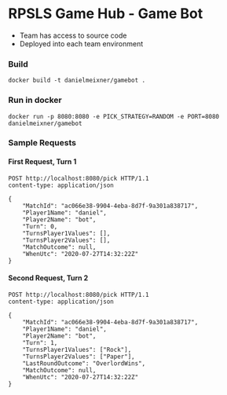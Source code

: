 # RPSLS Game Hub - Game Bot

* Team has access to source code
* Deployed into each team environment

### Build
```
docker build -t danielmeixner/gamebot .
```

### Run in docker
```
docker run -p 8080:8080 -e PICK_STRATEGY=RANDOM -e PORT=8080 danielmeixner/gamebot
```

### Sample Requests

#### First Request, Turn 1
```
POST http://localhost:8080/pick HTTP/1.1
content-type: application/json

{
    "MatchId": "ac066e38-9904-4eba-8d7f-9a301a838717",
    "Player1Name": "daniel",
    "Player2Name": "bot",
    "Turn": 0,
    "TurnsPlayer1Values": [],
    "TurnsPlayer2Values": [],
    "MatchOutcome": null,
    "WhenUtc": "2020-07-27T14:32:22Z"
}
```

#### Second Request, Turn 2
```
POST http://localhost:8080/pick HTTP/1.1
content-type: application/json

{
    "MatchId": "ac066e38-9904-4eba-8d7f-9a301a838717",
    "Player1Name": "daniel",
    "Player2Name": "bot",
    "Turn": 1,
    "TurnsPlayer1Values": ["Rock"],
    "TurnsPlayer2Values": ["Paper"],
    "LastRoundOutcome": "OverlordWins",
    "MatchOutcome": null,
    "WhenUtc": "2020-07-27T14:32:22Z"
}
```